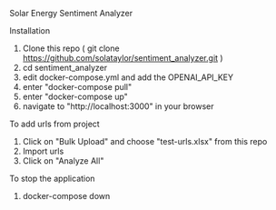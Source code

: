 Solar Energy Sentiment Analyzer

Installation

1.  Clone this repo ( git clone https://github.com/solataylor/sentiment_analyzer.git )
2.  cd sentiment_analyzer
3.  edit docker-compose.yml and add the OPENAI_API_KEY
4.  enter "docker-compose pull"
5.  enter "docker-compose up"
6.  navigate to "http://localhost:3000" in your browser

To add urls from project
1.  Click on "Bulk Upload" and choose "test-urls.xlsx" from this repo
2.  Import urls
3.  Click on "Analyze All"

To stop the application
1.  docker-compose down
